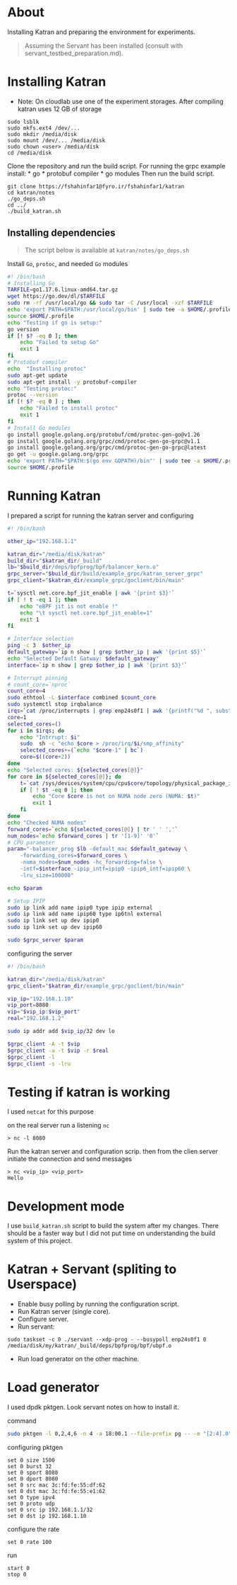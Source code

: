 # About

Installing Katran and preparing the environment for experiments.

> Assuming the Servant has been installed (consult with servant_testbed_preparation.md).

# Installing Katran

* Note: On cloudlab use one of the experiment storages. After compiling katran
uses 12 GB of storage

```
sudo lsblk
sudo mkfs.ext4 /dev/...
sudo mkdir /media/disk
sudo mount /dev/... /media/disk
sudo chown <user> /media/disk
cd /media/disk
```

Clone the repository and run the build script.
For running the grpc example install:
	* go
	* protobuf compiler
	* go modules
Then run the build script.

```
git clone https://fshahinfar1@fyro.ir/fshahinfar1/katran
cd katran/notes
./go_deps.sh
cd ../
./build_katran.sh
```

## Installing dependencies

> The script below is available at `katran/notes/go_deps.sh`

Install `Go`, `protoc`, and needed `Go` modules

```bash
#! /bin/bash
# Installing Go
TARFILE=go1.17.6.linux-amd64.tar.gz
wget https://go.dev/dl/$TARFILE
sudo rm -rf /usr/local/go && sudo tar -C /usr/local -xzf $TARFILE
echo 'export PATH=$PATH:/usr/local/go/bin' | sudo tee -a $HOME/.profile
source $HOME/.profile
echo "Testing if go is setup:"
go version
if [! $? -eq 0 ]; then
    echo "Failed to setup Go"
    exit 1
fi
# Protobuf compiler
echo  "Installing protoc"
sudo apt-get update
sudo apt-get install -y protobuf-compiler
echo "Testing protoc:"
protoc --version
if [! $? -eq 0 ] ; then
    echo "Failed to install protoc"
    exit 1
fi
# Install Go modules
go install google.golang.org/protobuf/cmd/protoc-gen-go@v1.26
go install google.golang.org/grpc/cmd/protoc-gen-go-grpc@v1.1
go install google.golang.org/grpc/cmd/protoc-gen-go-grpc@latest
go get -u google.golang.org/grpc
echo 'export PATH="$PATH:$(go env GOPATH)/bin"' | sudo tee -a $HOME/.profile
source $HOME/.profile
```

# Running Katran

I prepared a script for running the katran server and configuring

```bash
#! /bin/bash

other_ip="192.168.1.1"

katran_dir="/media/disk/katran"
build_dir="$katran_dir/_build"
lb="$build_dir/deps/bpfprog/bpf/balancer_kern.o"
grpc_server="$build_dir/build/example_grpc/katran_server_grpc"
grpc_client="$katran_dir/example_grpc/goclient/bin/main"

t=`sysctl net.core.bpf_jit_enable | awk '{print $3}'`
if [ ! t -eq 1 ]; then
	echo "eBPF jit is not enable !"
	echo "\t sysctl net.core.bpf_jit_enable=1"
	exit 1
fi

# Interface selection
ping -c 3  $other_ip
default_gateway=`ip n show | grep $other_ip | awk '{print $5}'`
echo "Selected Default Gatway: $default_gateway"
interface=`ip n show | grep $other_ip | awk '{print $3}'`

# Interrupt pinning
# count_core=`nproc`
count_core=4
sudo ethtool -L $interface combined $count_core
sudo systemctl stop irqbalance
irqs=`cat /proc/interrupts | grep enp24s0f1 | awk '{printf("%d ", substr($1,1, length($1)-1))} END {print ""}'`
core=1
selected_cores=()
for i in $irqs; do
	echo "Intrrupt: $i"
	sudo  sh -c "echo $core > /proc/irq/$i/smp_affinity"
	selected_cores+=(`echo "$core-1" | bc`)
	core=$((core+2))
done
echo "Selected cores: ${selected_cores[@]}"
for core in ${selected_cores[@]}; do
	t=`cat /sys/devices/system/cpu/cpu$core/topology/physical_package_id`
	if [ ! $t -eq 0 ]; then
		echo "Core $core is not on NUMA node zero (NUMA: $t)"
		exit 1
	fi
done
echo "Checked NUMA nodes"
forward_cores=`echo ${selected_cores[@]} | tr ' ' ','`
num_nodes=`echo $forward_cores | tr '[1-9]' '0'`
# CPU parameter
param="-balancer_prog $lb -default_mac $default_gateway \
	-forwarding_cores=$forward_cores \
	-numa_nodes=$num_nodes -hc_forwarding=false \
	-intf=$interface -ipip_intf=ipip0 -ipip6_intf=ipip60 \
	-lru_size=100000"

echo $param

# Setup IPIP
sudo ip link add name ipip0 type ipip external
sudo ip link add name ipip60 type ip6tnl external
sudo ip link set up dev ipip0
sudo ip link set up dev ipip60

sudo $grpc_server $param
```

configuring the server

```bash
#! /bin/bash

katran_dir="/media/disk/katran"
grpc_client="$katran_dir/example_grpc/goclient/bin/main"

vip_ip="192.168.1.10"
vip_port=8080
vip="$vip_ip:$vip_port"
real="192.168.1.2"

sudo ip addr add $vip_ip/32 dev lo

$grpc_client -A -t $vip
$grpc_client -a -t $vip -r $real
$grpc_client -l
$grpc_client -s -lru
```

# Testing if katran is working

I used `netcat` for this purpose

on the real server run a listening `nc`

```
> nc -l 8080
```

Run the katran server and configuration scrip.
then from the clien server initiate the connection and send messages

```
> nc <vip_ip> <vip_port>
Hello
```


# Development mode

I use `build_katran.sh` script to build the system after my changes.
There should be a faster way but I did not put time on understanding
the build system of this project.


# Katran + Servant (spliting to Userspace)

* Enable busy polling by running the configuration script.
* Run Katran server (single core).
* Configure server.
* Run servant:

```
sudo taskset -c 0 ./servant --xdp-prog - --busypoll enp24s0f1 0 /media/disk/my/katran/_build/deps/bpfprog/bpf/ubpf.o
```

* Run load generator on the other machine.


# Load generator

I used dpdk pktgen. Look servant notes on how to install it.

command

```bash
sudo pktgen -l 0,2,4,6 -n 4 -a 18:00.1 --file-prefix pg -- -m "[2:4].0" -T -P
```

configuring pktgen

```
set 0 size 1500
set 0 burst 32
set 0 sport 8080
set 0 dport 8080
set 0 src mac 3c:fd:fe:55:df:62
set 0 dst mac 3c:fd:fe:55:e1:62
set 0 type ipv4
set 0 proto udp
set 0 src ip 192.168.1.1/32
set 0 dst ip 192.168.1.10
```

configure the rate

```
set 0 rate 100
```

run

```
start 0
stop 0
```

